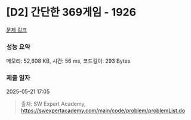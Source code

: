 # [D2] 간단한 369게임 - 1926 

[문제 링크](https://swexpertacademy.com/main/code/problem/problemDetail.do?contestProbId=AV5PTeo6AHUDFAUq) 

### 성능 요약

메모리: 52,608 KB, 시간: 56 ms, 코드길이: 293 Bytes

### 제출 일자

2025-05-21 17:05



> 출처: SW Expert Academy, https://swexpertacademy.com/main/code/problem/problemList.do